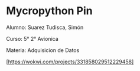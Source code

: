 # Mycropython Pin


Alumno: Suarez Tudisca, Simón

Curso: 5° 2° Avionica

Materia: Adquisicion de Datos

[https://wokwi.com/projects/331858029512229458]